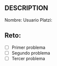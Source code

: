 ## DESCRIPTION

Nombre:
Usuario Platzi:

## Reto:

- [ ] Primer problema
- [ ] Segundo problema
- [ ] Tercer problema
